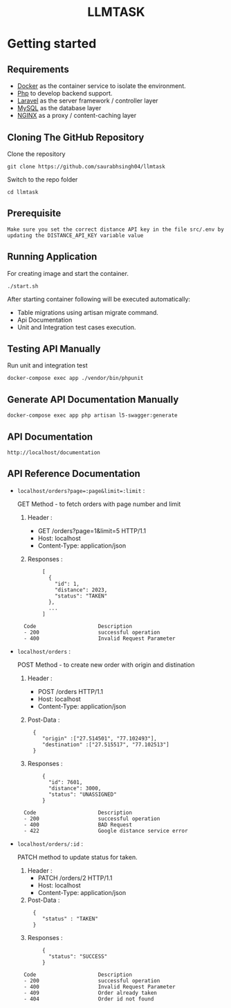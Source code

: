 # <p align="center">LLMTASK</p>
# Getting started

## Requirements

- [Docker](https://www.docker.com/) as the container service to isolate the environment.
- [Php](https://php.net/) to develop backend support.
- [Laravel](https://laravel.com) as the server framework / controller layer
- [MySQL](https://mysql.com/) as the database layer
- [NGINX](https://docs.nginx.com/nginx/admin-guide/content-cache/content-caching/) as a proxy / content-caching layer

## Cloning The GitHub Repository

Clone the repository

    git clone https://github.com/saurabhsingh04/llmtask

Switch to the repo folder

    cd llmtask

## Prerequisite
	Make sure you set the correct distance API key in the file src/.env by 		updating the DISTANCE_API_KEY variable value

## Running Application
For creating image and start the container.

	./start.sh
After starting container following will be executed automatically:

- Table migrations using artisan migrate command.
- Api Documentation
- Unit and Integration test cases execution.

## Testing API Manually

Run unit and integration test

	docker-compose exec app ./vendor/bin/phpunit

## Generate API Documentation Manually

	docker-compose exec app php artisan l5-swagger:generate

## API Documentation

	http://localhost/documentation


## API Reference Documentation
- `localhost/orders?page=:page&limit=:limit` :

    GET Method - to fetch orders with page number and limit
    1. Header :
        - GET /orders?page=1&limit=5 HTTP/1.1
        - Host: localhost
        - Content-Type: application/json

    2. Responses :

    ```
            [
              {
                "id": 1,
                "distance": 2023,
                "status": "TAKEN"
              },
              ...
            ]
    ```

        Code                    Description
        - 200                   successful operation
        - 400                   Invalid Request Parameter

- `localhost/orders` :

    POST Method - to create new order with origin and distination
    1. Header :
        - POST /orders HTTP/1.1
        - Host: localhost
        - Content-Type: application/json

    2. Post-Data :
    ```
         {
            "origin" :["27.514501", "77.102493"],
            "destination" :["27.515517", "77.102513"]
         }
    ```

    3. Responses :
    ```
            {
              "id": 7601,
              "distance": 3000,
              "status": "UNASSIGNED"
            }
    ```

        Code                    Description
        - 200                   successful operation
        - 400                   BAD Request
        - 422                   Google distance service error

- `localhost/orders/:id` :

    PATCH method to update status for taken.
    1. Header :
        - PATCH /orders/2 HTTP/1.1
        - Host: localhost
        - Content-Type: application/json
    2. Post-Data :
    ```
         {
            "status" : "TAKEN"
         }
    ```

    3. Responses :
    ```
            {
              "status": "SUCCESS"
            }
    ```

        Code                    Description
        - 200                   successful operation
        - 400                   Invalid Request Parameter
        - 409                   Order already taken
        - 404                   Order id not found
